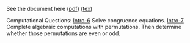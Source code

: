 See the document here ([pdf](hw4.pdf)) ([tex](hw4.tex))


Computational Questions:
[Intro-6](assignment:Intro-6) Solve congruence equations.
[Intro-7](assignment:Intro-7) Complete algebraic computations with permutations. Then determine whether those permutations are even or odd.
